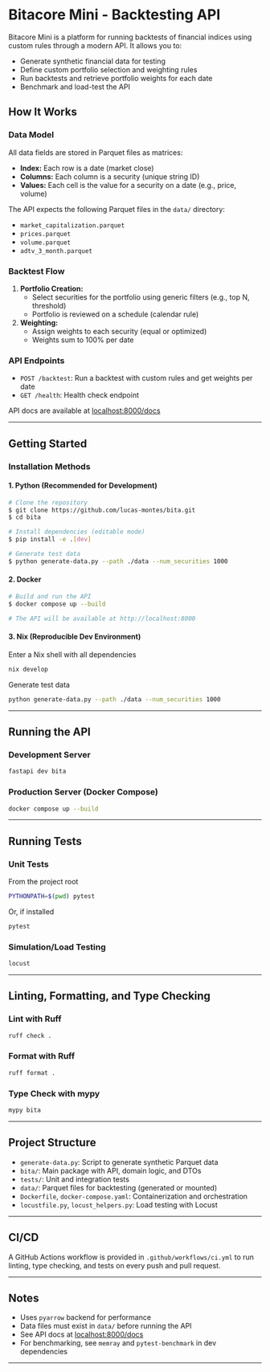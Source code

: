 # Bitacore Mini - Backtesting API

Bitacore Mini is a platform for running backtests of financial indices using custom rules through a modern API. It allows you to:
- Generate synthetic financial data for testing
- Define custom portfolio selection and weighting rules
- Run backtests and retrieve portfolio weights for each date
- Benchmark and load-test the API

## How It Works

### Data Model
All data fields are stored in Parquet files as matrices:
- **Index:** Each row is a date (market close)
- **Columns:** Each column is a security (unique string ID)
- **Values:** Each cell is the value for a security on a date (e.g., price, volume)

The API expects the following Parquet files in the `data/` directory:
- `market_capitalization.parquet`
- `prices.parquet`
- `volume.parquet`
- `adtv_3_month.parquet`

### Backtest Flow
1. **Portfolio Creation:**
   - Select securities for the portfolio using generic filters (e.g., top N, threshold)
   - Portfolio is reviewed on a schedule (calendar rule)
2. **Weighting:**
   - Assign weights to each security (equal or optimized)
   - Weights sum to 100% per date


### API Endpoints
- `POST /backtest`: Run a backtest with custom rules and get weights per date
- `GET /health`: Health check endpoint

API docs are available at [localhost:8000/docs](http://localhost:8000/docs)

---

## Getting Started

### Installation Methods

#### 1. Python (Recommended for Development)

```bash
# Clone the repository
$ git clone https://github.com/lucas-montes/bita.git
$ cd bita

# Install dependencies (editable mode)
$ pip install -e .[dev]

# Generate test data
$ python generate-data.py --path ./data --num_securities 1000
```

#### 2. Docker

```bash
# Build and run the API
$ docker compose up --build

# The API will be available at http://localhost:8000
```

#### 3. Nix (Reproducible Dev Environment)
Enter a Nix shell with all dependencies
```bash
nix develop
```

Generate test data
```bash
python generate-data.py --path ./data --num_securities 1000
```

---

## Running the API

### Development Server
```bash
fastapi dev bita
```

### Production Server (Docker Compose)
```bash
docker compose up --build
```

---

## Running Tests

### Unit Tests

From the project root
```bash
PYTHONPATH=$(pwd) pytest
```

Or, if installed
```bash
pytest
```

### Simulation/Load Testing
```bash
locust
```

---

## Linting, Formatting, and Type Checking

### Lint with Ruff
```bash
ruff check .
```

### Format with Ruff
```bash
ruff format .
```

### Type Check with mypy
```bash
mypy bita
```

---

## Project Structure

- `generate-data.py`: Script to generate synthetic Parquet data
- `bita/`: Main package with API, domain logic, and DTOs
- `tests/`: Unit and integration tests
- `data/`: Parquet files for backtesting (generated or mounted)
- `Dockerfile`, `docker-compose.yaml`: Containerization and orchestration
- `locustfile.py`, `locust_helpers.py`: Load testing with Locust

---

## CI/CD

A GitHub Actions workflow is provided in `.github/workflows/ci.yml` to run linting, type checking, and tests on every push and pull request.

---

## Notes
- Uses `pyarrow` backend for performance
- Data files must exist in `data/` before running the API
- See API docs at [localhost:8000/docs](http://localhost:8000/docs)
- For benchmarking, see `memray` and `pytest-benchmark` in dev dependencies

---

